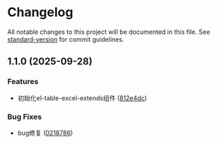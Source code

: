 # Changelog

All notable changes to this project will be documented in this file. See [standard-version](https://github.com/conventional-changelog/standard-version) for commit guidelines.

## 1.1.0 (2025-09-28)


### Features

* 初始化el-table-excel-extends组件 ([812e4dc](https://github.com/Blade-H1kar1/el-table-excel-extends/commit/812e4dc67e5628b3889e457e15a73ac8496d9e59))


### Bug Fixes

* bug修复 ([0218786](https://github.com/Blade-H1kar1/el-table-excel-extends/commit/02187866fa5d53e8aebf68dba0cc5b8ee3b9b9ec))
